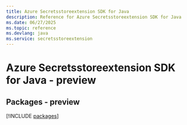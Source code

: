 ```yaml
---
title: Azure Secretsstoreextension SDK for Java
description: Reference for Azure Secretsstoreextension SDK for Java
ms.date: 06/27/2025
ms.topic: reference
ms.devlang: java
ms.service: secretsstoreextension
---
```

# Azure Secretsstoreextension SDK for Java - preview
## Packages - preview
[!INCLUDE [packages](secretsstoreextension-index.md)]